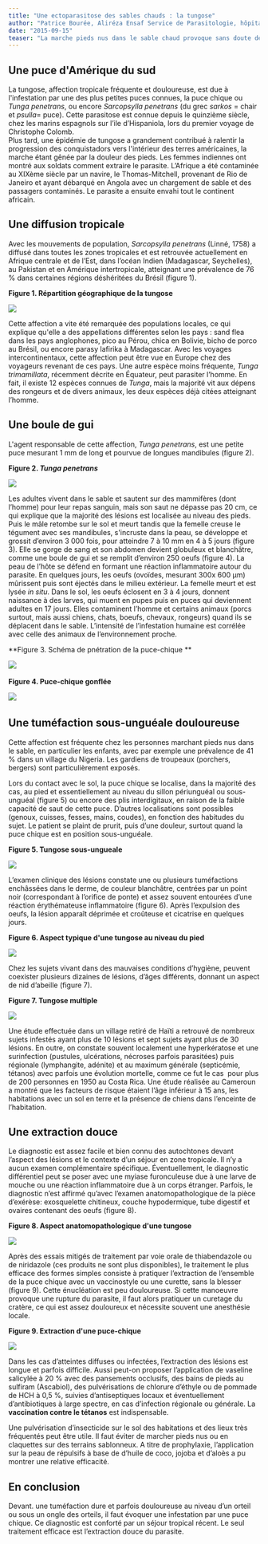 ```yaml
---
title: "Une ectoparasitose des sables chauds : la tungose"
author: "Patrice Bourée, Aliréza Ensaf Service de Parasitologie, hôpital Cochin, Paris"
date: "2015-09-15"
teaser: "La marche pieds nus dans le sable chaud provoque sans doute des sensations agréables pour les pieds, mais n'est pas sans risque. En effet, cela favorise les infestations par certains ecto-parasites du sable, comme les puces-chiques."
---
```


## Une puce d'Amérique du sud

La tungose, affection tropicale fréquente et douloureuse, est due à l'infestation par une des plus petites puces connues, la puce chique ou _Tunga penetrans_, ou encore _Sarcopsylla penetrans_ (du grec _sarkos_ = chair et _psulla_= puce). Cette parasitose est connue depuis le quinzième siècle, chez les marins espagnols sur l’ile d’Hispaniola, lors du premier voyage de Christophe Colomb.  
Plus tard, une épidémie de tungose a grandement contribué à ralentir la progression des conquistadors vers l'intérieur des terres américaines, la marche étant gênée par la douleur des pieds. Les femmes indiennes ont montré aux soldats comment extraire le parasite. L’Afrique a été contaminée au XIXème siècle par un navire, le Thomas-Mitchell, provenant de Rio de Janeiro et ayant débarqué en Angola avec un chargement de sable et des passagers contaminés. Le parasite a ensuite envahi tout le continent africain.

## Une diffusion tropicale

Avec les mouvements de population, _Sarcopsylla penetrans_ (Linné, 1758) a diffusé dans toutes les zones tropicales et est retrouvée actuellement en Afrique centrale et de l’Est, dans l’océan Indien (Madagascar, Seychelles), au Pakistan et en Amérique intertropicale, atteignant une prévalence de 76 % dans certaines régions déshéritées du Brésil (figure 1).

**Figure 1. Répartition géographique de la tungose**

![](fig-1-repartition-geographique-de-la-tungose.jpg)


Cette affection a vite été remarquée des populations locales, ce qui explique qu'elle a des appellations différentes selon les pays : sand flea dans les pays anglophones, pico au Pérou, chica en Bolivie, bicho de porco au Brésil, ou encore parasy lafirika à Madagascar. Avec les voyages intercontinentaux, cette affection peut être vue en Europe chez des voyageurs revenant de ces pays. Une autre espèce moins fréquente, _Tunga trimamillata_, récemment décrite en Équateur, peut parasiter l’homme. En fait, il existe 12 espèces connues de _Tunga_, mais la majorité vit aux dépens des rongeurs et de divers animaux, les deux espèces déjà citées atteignant l’homme.

## Une boule de gui

L'agent responsable de cette affection, _Tunga penetrans_, est une petite puce mesurant 1 mm de long et pourvue de longues mandibules (figure 2).

**Figure 2. _Tunga penetrans_**

![](fig-2-tunga-penetrans.JPG)


Les adultes vivent dans le sable et sautent sur des mammifères (dont l’homme) pour leur repas sanguin, mais son saut ne dépasse pas 20 cm, ce qui explique que la majorité des lésions est localisée au niveau des pieds. Puis le mâle retombe sur le sol et meurt tandis que la femelle creuse le tégument avec ses mandibules, s'incruste dans la peau, se développe et grossit d’environ 3 000 fois, pour atteindre 7 à 10 mm en 4 à 5 jours (figure 3). Elle se gorge de sang et son abdomen devient globuleux et blanchâtre, comme une boule de gui et se remplit d’environ 250 oeufs (figure 4). La peau de l’hôte se défend en formant une réaction inflammatoire autour du parasite. En quelques jours, les oeufs (ovoïdes, mesurant 300x 600 µm) mûrissent puis sont éjectés dans le milieu extérieur. La femelle meurt et est lysée _in situ_. Dans le sol, les oeufs éclosent en 3 à 4 jours, donnent naissance à des larves, qui muent en pupes puis en puces qui deviennent adultes en 17 jours. Elles contaminent l’homme et certains animaux (porcs surtout, mais aussi chiens, chats, boeufs, chevaux, rongeurs) quand ils se déplacent dans le sable. L’intensité de l’infestation humaine est corrélée avec celle des animaux de l’environnement proche.

**Figure 3. Schéma de pnétration de la puce-chique ** 

![](fig-3-schema-de-penetration-de-la-puce.JPG)
  

**Figure 4. Puce-chique gonflée**                     

![](fig-4-fig-puce-chique-gonflee.JPG)
   

## Une tuméfaction sous-unguéale douloureuse 

Cette affection est fréquente chez les personnes marchant pieds nus dans le sable, en particulier les enfants, avec par exemple une prévalence de 41 % dans un village du Nigeria. Les gardiens de troupeaux (porchers, bergers) sont particulièrement exposés.

Lors du contact avec le sol, la puce chique se localise, dans la majorité des cas, au pied et essentiellement au niveau du sillon périunguéal ou sous-unguéal (figure 5) ou encore des plis interdigitaux, en raison de la faible capacité de saut de cette puce. D’autres localisations sont possibles (genoux, cuisses, fesses, mains, coudes), en fonction des habitudes du sujet. Le patient se plaint de prurit, puis d’une douleur, surtout quand la puce chique est en position sous-unguéale.

**Figure 5. Tungose sous-ungueale**

![](fig-5-puce-chique-sous-unueale.JPG)


L’examen clinique des lésions constate une ou plusieurs tuméfactions enchâssées dans le derme, de couleur blanchâtre, centrées par un point noir (correspondant à l’orifice de ponte) et assez souvent entourées d’une réaction érythémateuse inflammatoire (figure 6). Après l’expulsion des oeufs, la lésion apparaît déprimée et croûteuse et cicatrise en quelques jours.

**Figure 6. Aspect typique d'une tungose au niveau du pied**

![](fig-6-aspect-typique-d-une-tungose.jpg)


Chez les sujets vivant dans des mauvaises conditions d’hygiène, peuvent coexister plusieurs dizaines de lésions, d’âges différents, donnant un aspect de nid d’abeille (figure 7).

**Figure 7. Tungose multiple**

![](fig-7-tungose-multiple.JPG)


Une étude effectuée dans un village retiré de Haïti a retrouvé de nombreux sujets infestés ayant plus de 10 lésions et sept sujets ayant plus de 30 lésions. En outre, on constate souvent localement une hyperkératose et une surinfection (pustules, ulcérations, nécroses parfois parasitées) puis régionale (lymphangite, adénite) et au maximum générale (septicémie, tétanos) avec parfois une évolution mortelle, comme ce fut le cas  pour plus de 200 personnes en 1950 au Costa Rica. Une étude réalisée au Cameroun a montré que les facteurs de risque étaient l’âge inférieur à 15 ans, les habitations avec un sol en terre et la présence de chiens dans l’enceinte de l’habitation.

## Une extraction douce

Le diagnostic est assez facile et bien connu des autochtones devant l’aspect des lésions et le contexte d’un séjour en zone tropicale. Il n’y a aucun examen complémentaire spécifique. Éventuellement, le diagnostic différentiel peut se poser avec une myiase furonculeuse due à une larve de mouche ou une réaction inflammatoire due à un corps étranger. Parfois, le diagnostic n’est affirmé qu’avec l’examen anatomopathologique de la pièce d’exérèse: exosquelette chitineux, couche hypodermique, tube digestif et ovaires contenant des oeufs (figure 8).

**Figure 8. Aspect anatomopathologique d'une tungose**

![](fig-8-coupe-anatomo-pcthologique.JPG)


Après des essais mitigés de traitement par voie orale de thiabendazole ou de niridazole (ces produits ne sont plus disponibles), le traitement le plus efficace des formes simples consiste à pratiquer l’extraction de l’ensemble de la puce chique avec un vaccinostyle ou une curette, sans la blesser (figure 9). Cette énucléation est peu douloureuse. Si cette manoeuvre provoque une rupture du parasite, il faut alors pratiquer un curetage du cratère, ce qui est assez douloureux et nécessite souvent une anesthésie locale.

**Figure 9. Extraction d'une puce-chique**

![](fig-9-extraction-de-la-puce-chique.jpg)


Dans les cas d’atteintes diffuses ou infectées, l’extraction des lésions est longue et parfois difficile. Aussi peut-on proposer l’application de vaseline salicylée à 20 % avec des pansements occlusifs, des bains de pieds au sulfiram (Ascabiol), des pulvérisations de chlorure d’éthyle ou de pommade de HCH à 0,5 %, suivies d’antiseptiques locaux et éventuellement d’antibiotiques à large spectre, en cas d’infection régionale ou générale. La **vaccination contre le tétanos** est indispensable.

Une pulvérisation d’insecticide sur le sol des habitations et des lieux très fréquentés peut être utile. Il faut éviter de marcher pieds nus ou en claquettes sur des terrains sablonneux. A titre de prophylaxie, l’application sur la peau de répulsifs à base de d’huile de coco, jojoba et d’aloès a pu montrer une relative efficacité.

## En conclusion

Devant. une tuméfaction dure et parfois douloureuse au niveau d’un orteil ou sous un ongle des orteils, il faut évoquer une infestation par une puce chique. Ce diagnostic est conforté par un séjour tropical récent. Le seul traitement efficace est l’extraction douce du parasite.